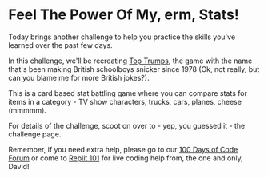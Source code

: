 # Feel The Power Of My, erm, Stats! 

Today brings another challenge to help you practice the skills you've learned over the past few days.

In this challenge, we'll be recreating [Top Trumps](https://en.wikipedia.org/wiki/Top_Trumps), the game with the name that's been making British schoolboys snicker since 1978 (Ok, not really, but can you blame me for more British jokes?).  

This is a card based stat battling game where you can compare stats for items in a category - TV show characters, trucks, cars, planes, cheese (mmmmm).

For details of the challenge, scoot on over to - yep, you guessed it - the challenge page.

Remember, if you need extra help, please go to our [100 Days of Code Forum](https://ask.replit.com/c/100-days-of-code/30) or come to [Replit 101](https://www.eventbrite.com/e/399444046897) for live coding help from, the one and only, David!